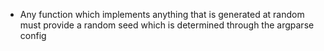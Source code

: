- Any function which implements anything that is generated at random must provide a random seed 
which is determined through the argparse config 